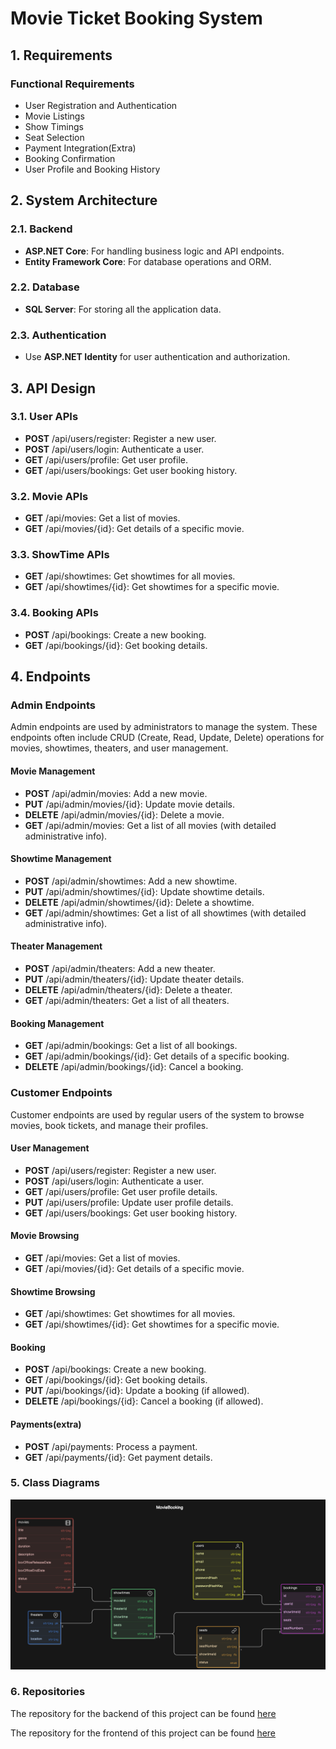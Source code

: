 # Movie Ticket Booking System

## 1. Requirements

### Functional Requirements

- User Registration and Authentication
- Movie Listings
- Show Timings
- Seat Selection
- Payment Integration(Extra)
- Booking Confirmation
- User Profile and Booking History

## 2. System Architecture
### 2.1. Backend

- **ASP.NET Core**: For handling business logic and API endpoints.
- **Entity Framework Core**: For database operations and ORM.

### 2.2. Database

- **SQL Server**: For storing all the application data.

### 2.3. Authentication

- Use **ASP.NET Identity** for user authentication and authorization.


## 3. API Design

### 3.1. User APIs

- **POST** /api/users/register: Register a new user.
- **POST** /api/users/login: Authenticate a user.
- **GET** /api/users/profile: Get user profile.
- **GET** /api/users/bookings: Get user booking history.

### 3.2. Movie APIs

- **GET** /api/movies: Get a list of movies.
- **GET** /api/movies/{id}: Get details of a specific movie.

### 3.3. ShowTime APIs

- **GET** /api/showtimes: Get showtimes for all movies.
- **GET** /api/showtimes/{id}: Get showtimes for a specific movie.

### 3.4. Booking APIs

- **POST** /api/bookings: Create a new booking.
- **GET** /api/bookings/{id}: Get booking details.

## 4. Endpoints

### Admin Endpoints
Admin endpoints are used by administrators to manage the system. These endpoints often include CRUD (Create, Read, Update, Delete) operations for movies, showtimes, theaters, and user management.
#### Movie Management
- **POST** /api/admin/movies: Add a new movie.
- **PUT** /api/admin/movies/{id}: Update movie details.
- **DELETE** /api/admin/movies/{id}: Delete a movie.
- **GET** /api/admin/movies: Get a list of all movies (with detailed administrative info).

#### Showtime Management
- **POST** /api/admin/showtimes: Add a new showtime.
- **PUT** /api/admin/showtimes/{id}: Update showtime details.
- **DELETE** /api/admin/showtimes/{id}: Delete a showtime.
- **GET** /api/admin/showtimes: Get a list of all showtimes (with detailed administrative info).

#### Theater Management
- **POST** /api/admin/theaters: Add a new theater.
- **PUT** /api/admin/theaters/{id}: Update theater details.
- **DELETE** /api/admin/theaters/{id}: Delete a theater.
- **GET** /api/admin/theaters: Get a list of all theaters.

#### Booking Management
- **GET** /api/admin/bookings: Get a list of all bookings.
- **GET** /api/admin/bookings/{id}: Get details of a specific booking.
- **DELETE** /api/admin/bookings/{id}: Cancel a booking.

### Customer Endpoints
Customer endpoints are used by regular users of the system to browse movies, book tickets, and manage their profiles.
#### User Management
- **POST** /api/users/register: Register a new user.
- **POST** /api/users/login: Authenticate a user.
- **GET** /api/users/profile: Get user profile details.
- **PUT** /api/users/profile: Update user profile details.
- **GET** /api/users/bookings: Get user booking history.

#### Movie Browsing
- **GET** /api/movies: Get a list of movies.
- **GET** /api/movies/{id}: Get details of a specific movie.

#### Showtime Browsing
- **GET** /api/showtimes: Get showtimes for all movies.
- **GET** /api/showtimes/{id}: Get showtimes for a specific movie.

#### Booking
- **POST** /api/bookings: Create a new booking.
- **GET** /api/bookings/{id}: Get booking details.
- **PUT** /api/bookings/{id}: Update a booking (if allowed).
- **DELETE** /api/bookings/{id}: Cancel a booking (if allowed).

#### Payments(extra)
- **POST** /api/payments: Process a payment.
- **GET** /api/payments/{id}: Get payment details.

### 5. Class Diagrams
![Class Diagrams](./Files/class_diagram.png)

### 6. Repositories

The repository for the backend of this project can be found [here](https://github.com/ash0306/AceFlicks-Backend)

The repository for the frontend of this project can be found [here](https://github.com/ash0306/AceFlicks-Frontend)